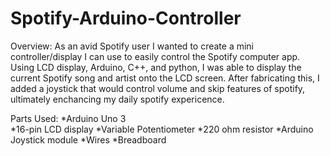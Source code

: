 # Spotify-Arduino-Controller
Overview:
    As an avid Spotify user I wanted to create a mini controller/display I can use to easily control the Spotify computer app. Using LCD display, Arduino, C++, and python, I was able to display the current Spotify song and artist onto the LCD screen. After fabricating this, I added a joystick that would control volume and skip features of spotify, ultimately enchancing my daily spotify expericence.

Parts Used:
*Arduino Uno 3  
*16-pin LCD display
*Variable Potentiometer
*220 ohm resistor
*Arduino Joystick module
*Wires
*Breadboard
  
